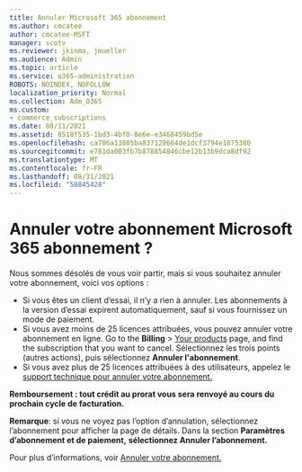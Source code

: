 ```yaml
---
title: Annuler Microsoft 365 abonnement
ms.author: cmcatee
author: cmcatee-MSFT
manager: scotv
ms.reviewer: jkinma, jmueller
ms.audience: Admin
ms.topic: article
ms.service: o365-administration
ROBOTS: NOINDEX, NOFOLLOW
localization_priority: Normal
ms.collection: Adm_O365
ms.custom:
- commerce_subscriptions
ms.date: 08/11/2021
ms.assetid: 8518f535-1bd3-4bf0-8e6e-e3468459bd5e
ms.openlocfilehash: ca706a13805ba837128664de1dcf3794e1875380
ms.sourcegitcommit: e781da003fb7b878854846cbe12b13b9dca8df92
ms.translationtype: MT
ms.contentlocale: fr-FR
ms.lasthandoff: 08/31/2021
ms.locfileid: "58845428"
---
```

# <a name="canceling-your-microsoft-365-subscription"></a>Annuler votre abonnement Microsoft 365 abonnement ?

Nous sommes désolés de vous voir partir, mais si vous souhaitez annuler votre abonnement, voici vos options :
  
- Si vous êtes un client d’essai, il n’y a rien à annuler. Les abonnements à la version d’essai expirent automatiquement, sauf si vous fournissez un mode de paiement.
- Si vous avez moins de 25 licences attribuées, vous pouvez annuler votre abonnement en ligne. Go to the **Billing** \> [Your products](https://go.microsoft.com/fwlink/p/?linkid=842054) page, and find the subscription that you want to cancel. Sélectionnez les trois points (autres actions), puis sélectionnez **Annuler l'abonnement**.
- Si vous avez plus de 25 licences attribuées à des utilisateurs, appelez le [support technique pour annuler votre abonnement.](https://go.microsoft.com/fwlink/p/?linkid=518322)

**Remboursement : tout crédit au prorat vous sera renvoyé au cours du prochain cycle de facturation.**

**Remarque**: si vous ne voyez pas l’option d’annulation, sélectionnez l’abonnement pour afficher la page de détails. Dans la section **Paramètres d’abonnement et de paiement,** **sélectionnez Annuler l’abonnement.**

Pour plus d’informations, voir [Annuler votre abonnement.](https://docs.microsoft.com/microsoft-365/commerce/subscriptions/cancel-your-subscription)